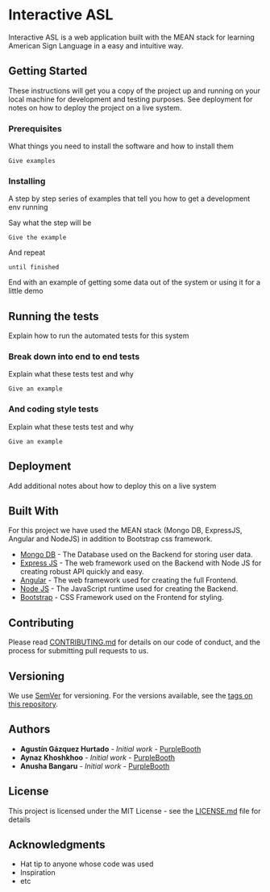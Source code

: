 # Interactive ASL

Interactive ASL is a web application built with the MEAN stack for learning American Sign Language in a easy and intuitive way.

## Getting Started

These instructions will get you a copy of the project up and running on your local machine for development and testing purposes. See deployment for notes on how to deploy the project on a live system.

### Prerequisites

What things you need to install the software and how to install them

```
Give examples
```

### Installing

A step by step series of examples that tell you how to get a development env running

Say what the step will be

```
Give the example
```

And repeat

```
until finished
```

End with an example of getting some data out of the system or using it for a little demo

## Running the tests

Explain how to run the automated tests for this system

### Break down into end to end tests

Explain what these tests test and why

```
Give an example
```

### And coding style tests

Explain what these tests test and why

```
Give an example
```

## Deployment

Add additional notes about how to deploy this on a live system

## Built With

For this project we have used the MEAN stack (Mongo DB, ExpressJS, Angular and NodeJS) in addition to Bootstrap css framework.

* [Mongo DB](https://www.mongodb.com/) - The Database used on the Backend for storing user data.
* [Express JS](https://expressjs.com/) - The web framework used on the Backend with Node JS for creating robust API quickly and easy.
* [Angular](https://angular.io/) - The web framework used for creating the full Frontend.
* [Node JS](https://nodejs.org/en/) - The JavaScript runtime used for creating the Backend.
* [Bootstrap](https://getbootstrap.com/) - CSS Framework used on the Frontend for styling.

## Contributing

Please read [CONTRIBUTING.md](https://gist.github.com/PurpleBooth/b24679402957c63ec426) for details on our code of conduct, and the process for submitting pull requests to us.

## Versioning

We use [SemVer](http://semver.org/) for versioning. For the versions available, see the [tags on this repository](https://github.com/your/project/tags). 

## Authors

* **Agustín Gázquez Hurtado** - *Initial work* - [PurpleBooth](https://github.com/PurpleBooth)
* **Aynaz Khoshkhoo** - *Initial work* - [PurpleBooth](https://github.com/PurpleBooth)
* **Anusha Bangaru** - *Initial work* - [PurpleBooth](https://github.com/PurpleBooth)

## License

This project is licensed under the MIT License - see the [LICENSE.md](LICENSE.md) file for details

## Acknowledgments

* Hat tip to anyone whose code was used
* Inspiration
* etc
